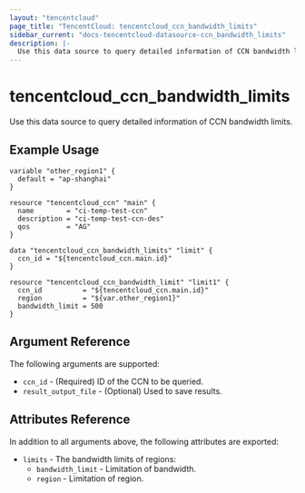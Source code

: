 ```yaml
---
layout: "tencentcloud"
page_title: "TencentCloud: tencentcloud_ccn_bandwidth_limits"
sidebar_current: "docs-tencentcloud-datasource-ccn_bandwidth_limits"
description: |-
  Use this data source to query detailed information of CCN bandwidth limits.
---
```


# tencentcloud_ccn_bandwidth_limits

Use this data source to query detailed information of CCN bandwidth limits.

## Example Usage

```hcl
variable "other_region1" {
  default = "ap-shanghai"
}

resource "tencentcloud_ccn" "main" {
  name        = "ci-temp-test-ccn"
  description = "ci-temp-test-ccn-des"
  qos         = "AG"
}

data "tencentcloud_ccn_bandwidth_limits" "limit" {
  ccn_id = "${tencentcloud_ccn.main.id}"
}

resource "tencentcloud_ccn_bandwidth_limit" "limit1" {
  ccn_id          = "${tencentcloud_ccn.main.id}"
  region          = "${var.other_region1}"
  bandwidth_limit = 500
}
```

## Argument Reference

The following arguments are supported:

* `ccn_id` - (Required) ID of the CCN to be queried.
* `result_output_file` - (Optional) Used to save results.

## Attributes Reference

In addition to all arguments above, the following attributes are exported:

* `limits` - The bandwidth limits of regions:
  * `bandwidth_limit` - Limitation of bandwidth.
  * `region` - Limitation of region.


